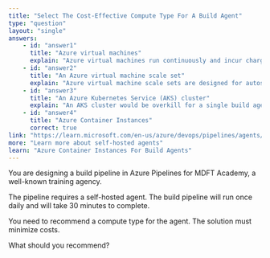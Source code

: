 ```yaml
---
title: "Select The Cost-Effective Compute Type For A Build Agent"
type: "question"
layout: "single"
answers:
    - id: "answer1"
      title: "Azure virtual machines"
      explain: "Azure virtual machines run continuously and incur charges even when idle, making them cost-inefficient for a pipeline that only runs once daily for 30 minutes."
    - id: "answer2"
      title: "An Azure virtual machine scale set"
      explain: "Azure virtual machine scale sets are designed for autoscaling multiple identical VMs, which is more complex than needed and not the most cost-effective for a single daily build job."
    - id: "answer3"
      title: "An Azure Kubernetes Service (AKS) cluster"
      explain: "An AKS cluster would be overkill for a single build agent that runs once daily, involving the overhead costs of running a Kubernetes cluster continuously."
    - id: "answer4"
      title: "Azure Container Instances"
      correct: true
link: "https://learn.microsoft.com/en-us/azure/devops/pipelines/agents/agents?view=azure-devops&tabs=browser#azure-container-instances"
more: "Learn more about self-hosted agents"
learn: "Azure Container Instances For Build Agents"
---
```


You are designing a build pipeline in Azure Pipelines for MDFT Academy, a well-known training agency.

The pipeline requires a self-hosted agent. The build pipeline will run once daily and will take 30 minutes to complete.

You need to recommend a compute type for the agent. The solution must minimize costs.

What should you recommend?
